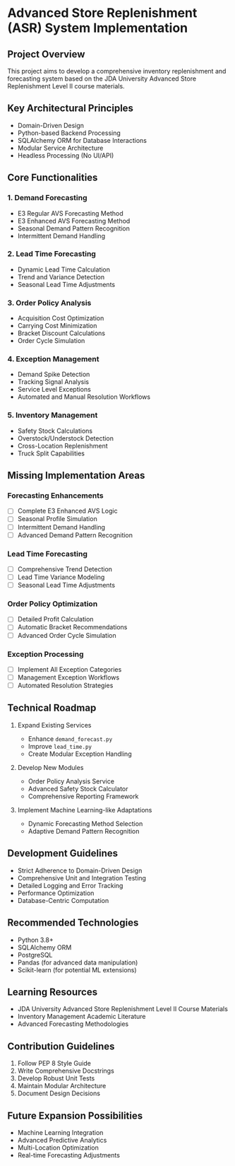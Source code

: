 # Advanced Store Replenishment (ASR) System Implementation

## Project Overview

This project aims to develop a comprehensive inventory replenishment and forecasting system based on the JDA University Advanced Store Replenishment Level II course materials.

## Key Architectural Principles

- Domain-Driven Design
- Python-based Backend Processing
- SQLAlchemy ORM for Database Interactions
- Modular Service Architecture
- Headless Processing (No UI/API)

## Core Functionalities

### 1. Demand Forecasting
- E3 Regular AVS Forecasting Method
- E3 Enhanced AVS Forecasting Method
- Seasonal Demand Pattern Recognition
- Intermittent Demand Handling

### 2. Lead Time Forecasting
- Dynamic Lead Time Calculation
- Trend and Variance Detection
- Seasonal Lead Time Adjustments

### 3. Order Policy Analysis
- Acquisition Cost Optimization
- Carrying Cost Minimization
- Bracket Discount Calculations
- Order Cycle Simulation

### 4. Exception Management
- Demand Spike Detection
- Tracking Signal Analysis
- Service Level Exceptions
- Automated and Manual Resolution Workflows

### 5. Inventory Management
- Safety Stock Calculations
- Overstock/Understock Detection
- Cross-Location Replenishment
- Truck Split Capabilities

## Missing Implementation Areas

### Forecasting Enhancements
- [ ] Complete E3 Enhanced AVS Logic
- [ ] Seasonal Profile Simulation
- [ ] Intermittent Demand Handling
- [ ] Advanced Demand Pattern Recognition

### Lead Time Forecasting
- [ ] Comprehensive Trend Detection
- [ ] Lead Time Variance Modeling
- [ ] Seasonal Lead Time Adjustments

### Order Policy Optimization
- [ ] Detailed Profit Calculation
- [ ] Automatic Bracket Recommendations
- [ ] Advanced Order Cycle Simulation

### Exception Processing
- [ ] Implement All Exception Categories
- [ ] Management Exception Workflows
- [ ] Automated Resolution Strategies

## Technical Roadmap

1. Expand Existing Services
   - Enhance `demand_forecast.py`
   - Improve `lead_time.py`
   - Create Modular Exception Handling

2. Develop New Modules
   - Order Policy Analysis Service
   - Advanced Safety Stock Calculator
   - Comprehensive Reporting Framework

3. Implement Machine Learning-like Adaptations
   - Dynamic Forecasting Method Selection
   - Adaptive Demand Pattern Recognition

## Development Guidelines

- Strict Adherence to Domain-Driven Design
- Comprehensive Unit and Integration Testing
- Detailed Logging and Error Tracking
- Performance Optimization
- Database-Centric Computation

## Recommended Technologies

- Python 3.8+
- SQLAlchemy ORM
- PostgreSQL
- Pandas (for advanced data manipulation)
- Scikit-learn (for potential ML extensions)

## Learning Resources

- JDA University Advanced Store Replenishment Level II Course Materials
- Inventory Management Academic Literature
- Advanced Forecasting Methodologies

## Contribution Guidelines

1. Follow PEP 8 Style Guide
2. Write Comprehensive Docstrings
3. Develop Robust Unit Tests
4. Maintain Modular Architecture
5. Document Design Decisions

## Future Expansion Possibilities

- Machine Learning Integration
- Advanced Predictive Analytics
- Multi-Location Optimization
- Real-time Forecasting Adjustments